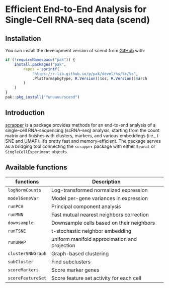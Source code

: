 
<!-- README.md is generated from README.Rmd. Please edit that file -->

# Efficient End-to-End Analysis for Single-Cell RNA-seq data (scend)

<!-- badges: start -->
<!-- badges: end -->

## Installation

You can install the development version of scend from
[GitHub](https://github.com/) with:

``` r
if (!requireNamespace("pak")) {
    install.packages("pak",
        repos = sprintf(
            "https://r-lib.github.io/p/pak/devel/%s/%s/%s",
            .Platform$pkgType, R.Version()$os, R.Version()$arch
        )
    )
}
pak::pkg_install("Yunuuuu/scend")
```

## Introduction

[scrapper](https://github.com/libscran/scrapper) is a package provides
methods for an end-to-end analysis of a single-cell RNA-sequencing
(scRNA-seq) analysis, starting from the count matrix and finishes with
clusters, markers, and various embeddings (i.e., t-SNE and UMAP). It’s
pretty fast and memory-efficient. The package serves as a bridging tool
connecting the `scrapper` package with either `Seurat` or
`SingleCellExperiment` objects.

## Available functions

| functions         | Description                                   |
|-------------------|-----------------------------------------------|
| `logNormCounts`   | Log-transformed normalized expression         |
| `modelGeneVar`    | Model per-gene variances in expression        |
| `runPCA`          | Principal component analysis                  |
| `runMNN`          | Fast mutual nearest neighbors correction      |
| `downsample`      | Downsample cells based on their neighbors     |
| `runTSNE`         | t-stochastic neighbor embedding               |
| `runUMAP`         | uniform manifold approximation and projection |
| `clusterSNNGraph` | Graph-based clustering                        |
| `subCluster`      | Find subclusters                              |
| `scoreMarkers`    | Score marker genes                            |
| `scoreFeatureSet` | Score feature set activity for each cell      |
